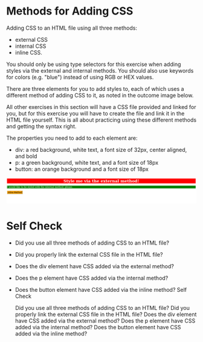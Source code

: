 # Methods for Adding CSS

Adding CSS to an HTML file using all three methods: 
* external CSS
* internal CSS
* inline CSS. 

You should only be using type selectors for this exercise when adding styles via the external and internal methods. You should also use keywords for colors (e.g. "blue") instead of using RGB or HEX values.

There are three elements for you to add styles to, each of which uses a different method of adding CSS to it, as noted in the outcome image below. 

All other exercises in this section will have a CSS file provided and linked for you, but for this exercise you will have to create the file and link it in the HTML file yourself. This is all about practicing using these different methods and getting the syntax right.

The properties you need to add to each element are:

* div: a red background, white text, a font size of 32px, center aligned, and bold
* p: a green background, white text, and a font size of 18px
* button: an orange background and a font size of 18px

![css_adding_methods](adding_css.png)

# Self Check

* Did you use all three methods of adding CSS to an HTML file?
* Did you properly link the external CSS file in the HTML file?
* Does the div element have CSS added via the external method?
* Does the p element have CSS added via the internal method?
* Does the button element have CSS added via the inline method?
Self Check

    Did you use all three methods of adding CSS to an HTML file?
    Did you properly link the external CSS file in the HTML file?
    Does the div element have CSS added via the external method?
    Does the p element have CSS added via the internal method?
    Does the button element have CSS added via the inline method?
